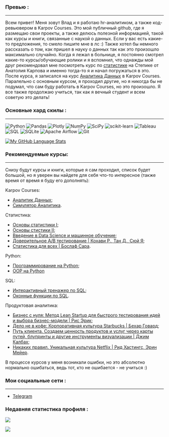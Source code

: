 
### Превью  : 
____
Всем привет! Меня зовут Влад и я работаю hr-аналитиком, а также код-ревьювером в Karpov Courses. Это мой публичный github, где я размещаю свои проекты, а также делюсь полезной информацией, такой как курсы и книги, связанные с наукой о данных. Если у вас есть какие-то предложения, то смело пишите мне в лс :) 
Также хотел бы немного расcказать о том, как пришел в науку о данных так как это произошло максимально случайно. Когда я лежал в больнице, я постоянно смотрел какие-то курсы/обучающие ролики и я вспомнил, что однажды мой друг рекомендовал мне посмотреть курс по [статистике](https://stepik.org/course/76/syllabus) на Степике от Анатолия Карпова и именно тогда-то я и начал погружаться в это. После курса, я записался на курс [Аналитика Данных](https://karpov.courses/analytics) в Karpov Courses. Паралельно с основным курсом, я проходил другие, но я никогда бы не подумал, что сам буду работать в Karpov Courses, но это произошло. Я все также продолжаю учиться, так как я вечный студент и всем советую это делать! 


### Основные хард скилы :
____
![Python](https://img.shields.io/badge/python-3670A0?style=for-the-badge&logo=python&logoColor=ffdd54)
![Pandas](https://img.shields.io/badge/pandas-%23150458.svg?style=for-the-badge&logo=pandas&logoColor=white)
![Plotly](https://img.shields.io/badge/Plotly-%233F4F75.svg?style=for-the-badge&logo=plotly&logoColor=white)
![NumPy](https://img.shields.io/badge/numpy-%23013243.svg?style=for-the-badge&logo=numpy&logoColor=white)
![SciPy](https://img.shields.io/badge/SciPy-%230C55A5.svg?style=for-the-badge&logo=scipy&logoColor=%white)
![scikit-learn](https://img.shields.io/badge/scikit--learn-%23F7931E.svg?style=for-the-badge&logo=scikit-learn&logoColor=white)
![Tableau](https://img.shields.io/badge/Tableau-E97627?style=for-the-badge&logo=Tableau&logoColor=white)
![SQL](http://img.shields.io/badge/-Sql-090909?style=for-the-badge&logo=mysql&logoColor=006488)
![SQLite](https://img.shields.io/badge/sqlite-%2307405e.svg?style=for-the-badge&logo=sqlite&logoColor=white)
![Apache Airflow](https://img.shields.io/badge/Apache%20Airflow-017CEE?style=for-the-badge&logo=Apache%20Airflow&logoColor=white)
![Git](https://img.shields.io/badge/git-%23F05033.svg?style=for-the-badge&logo=git&logoColor=white)



[![My GitHub Language Stats](https://github-readme-stats.vercel.app/api/top-langs/?username=0n1xx&langs_count=5&theme=synthwave)]()



### Рекомендуемые курсы:
____
Снизу будут курсы и книги, которые я сам проходил, список будет большой, но я уверен вы найдете для себя что-то интересное (также время от время я буду его дополнять):

Karpov Courses:
- [Аналитик Данных](https://karpov.courses/analytics);
- [Симулятор Аналитика](https://karpov.courses/simulator).

Статистика:
- [Основы статистики I](https://stepik.org/course/76/syllabus);
- [Основы стистики II](https://stepik.org/course/524/);
- [Введение в Data Science и машинное обучение](https://stepik.org/course/4852/syllabus);
- [Доверительное A/B тестирование | Кохави Р., Тан Д., Сюй Я](https://www.ozon.ru/product/doveritelnoe-a-v-testirovanie-224221240/?sh=7R__An2VyA);
- [Статистика для всех | Бослаф Сара](https://www.ozon.ru/product/statistika-dlya-vseh-217048648/?asb=0PEFX329sOTvehwtTm4PyYlp918o0VZODKcMIZQbV1Q%253D&asb2=LoXE769stVyTYwOY0D6Ij2yFqZ9jBDYNNDYw5WOoYUfiQpEwuKDjLDJzzMCSU2mH&keywords=%D1%81%D1%82%D0%B0%D1%82%D0%B8%D1%81%D1%82%D0%B8%D0%BA%D0%B0+%D0%B4%D0%BB%D1%8F+%D0%B2%D1%81%D0%B5%D1%85&sh=7R__AtlVTQ).

Python:
- [Программирование на Python](https://stepik.org/course/67/syllabus);
- [OOP на Python](https://stepik.org/course/114354/syllabus)

SQL:
- [Интерактивный тренажер по SQL](https://stepik.org/course/63054/syllabus);
- [Оконные функции по SQL](https://stepik.org/course/95367/syllabus).

Продуктовая аналитика:
- [Бизнес с нуля: Метод Lean Startup для быстрого тестирования идей и выбора бизнес-модели | Рис Эрик](https://www.ozon.ru/product/biznes-s-nulya-metod-lean-startup-dlya-bystrogo-testirovaniya-idey-i-vybora-biznes-modeli-254359868/?sh=7R__ApLhvw);
- [Дело не в кофе: Корпоративная культура Starbucks | Бехар Говард](https://www.ozon.ru/product/delo-ne-v-kofe-korporativnaya-kultura-starbucks-behar-govard-254612985/?sh=7R__Ao9ctA);
- [Путь клиента. Создаем ценность продуктов и услуг через карты путей, блупринты и другие инструменты визуализации | Джим Калбах](https://www.ozon.ru/product/put-klienta-sozdaem-tsennost-produktov-i-uslug-cherez-karty-putey-bluprinty-i-drugie-472481696/?sh=7R__AoqU6A);
- [Никаких правил. Уникальная культура Netflix | Рид Хастингс, Эрин Мейер](https://www.ozon.ru/product/nikakih-pravil-unikalnaya-kultura-netflix-poketbuk-529025421/?sh=7R__AvfNRA).

В процессе курсов у меня возникали ошибки, но это абсолютно нормально ошибаться, ведь тот, кто не ошибается - не учиться :)

### Мои социальные сети :
____
+ [Telegram](https://t.me/Onixx19)

### Недавняя cтатистика профиля :


![](https://github-profile-summary-cards.vercel.app/api/cards/profile-details?username=0n1xx&theme=monokai)

![](https://komarev.com/ghpvc/?username=0n1xx-github-username&color=blueviolet)


